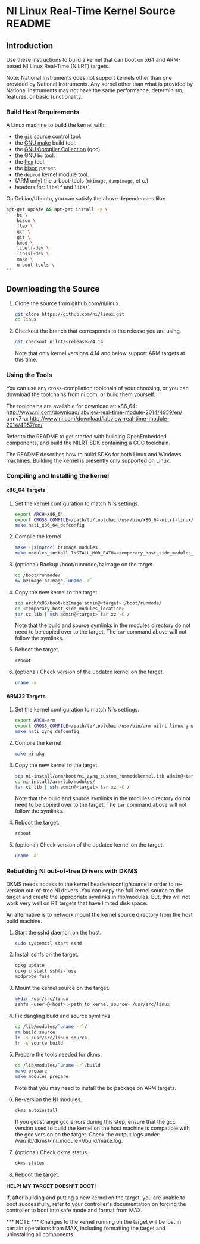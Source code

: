 # NI Linux Real-Time Kernel Source README

## Introduction

Use these instructions to build a kernel that can boot on
x64 and ARM-based NI Linux Real-Time (NILRT) targets.

Note: National Instruments does not support kernels other than one
provided by National Instruments. Any kernel other than what is
provided by National Instruments may not have the same performance,
determinism, features, or basic functionality.


### Build Host Requirements

A Linux machine to build the kernel with:
- the [`git`](https://git-scm.com/) source control tool.
- the [GNU make](https://www.gnu.org/software/make/) build tool.
- the [GNU Compiler Collection](https://gcc.gnu.org/) (gcc).
- the GNU `bc` tool.
- the [flex](https://github.com/westes/flex) tool.
- the [bison](https://www.gnu.org/software/bison/) parser.
- the `depmod` kernel module tool.
- (ARM only) the u-boot-tools (`mkimage`, `dumpimage`, et c.)
- headers for: `libelf` and `libssl`

On Debian/Ubuntu, you can satisfy the above dependencies like:

```bash
apt-get update && apt-get install -y \
	bc \
	bison \
	flex \
	gcc \
	git \
	kmod \
	libelf-dev \
	libssl-dev \
	make \
	u-boot-tools \
""
```


## Downloading the Source

1. Clone the source from github.com/ni/linux.

    ```bash
    git clone https://github.com/ni/linux.git
    cd linux
    ```

2. Checkout the branch that corresponds to the release you are using.

    ```bash
    git checkout nilrt/<release>/4.14
    ```

   Note that only kernel versions 4.14 and below support ARM targets at
this time.


### Using the Tools

You can use any cross-compilation toolchain of your choosing, or you can
download the toolchains from ni.com, or build them yourself.

The toolchains are available for download at:
x86_64: http://www.ni.com/download/labview-real-time-module-2014/4959/en/
armv7-a: http://www.ni.com/download/labview-real-time-module-2014/4957/en/

Refer to the README to get started with building OpenEmbedded
components, and build the NILRT SDK containing a GCC toolchain.

The README describes how to build SDKs for both Linux and Windows
machines. Building the kernel is presently only supported on Linux.


### Compiling and Installing the kernel

#### x86_64 Targets

1. Set the kernel configuration to match NI’s settings.

    ```bash
    export ARCH=x86_64
    export CROSS_COMPILE=/path/to/toolchain/usr/bin/x86_64-nilrt-linux/x86_64-nilrt-linux-
    make nati_x86_64_defconfig
    ```

2. Compile the kernel.

    ```bash
    make -j$(nproc) bzImage modules
    make modules_install INSTALL_MOD_PATH=<temporary_host_side_modules_location>
    ```

3. (optional) Backup /boot/runmode/bzImage on the target.

    ```bash
    cd /boot/runmode/
    mv bzImage bzImage-`uname -r`
    ```

4. Copy the new kernel to the target.

    ```bash
    scp arch/x86/boot/bzImage admin@<target>:/boot/runmode/
    cd <temporary_host_side_modules_location>
    tar cz lib | ssh admin@<target> tar xz -C /
    ```

   Note that the build and source symlinks in the modules directory do
not need to be copied over to the target. The `tar` command above will
not follow the symlinks.

5. Reboot the target.

    ```bash
    reboot
    ```

6. (optional) Check version of the updated kernel on the target.

    ```bash
    uname -a
    ```


#### ARM32 Targets

1. Set the kernel configuration to match NI’s settings.

    ```bash
    export ARCH=arm
    export CROSS_COMPILE=/path/to/toolchain/usr/bin/arm-nilrt-linux-gnueabi/arm-nilrt-linux-gnueabi-
    make nati_zynq_defconfig
    ```

2. Compile the kernel.

    ```bash
    make ni-pkg
    ```

3. Copy the new kernel to the target.

    ```bash
    scp ni-install/arm/boot/ni_zynq_custom_runmodekernel.itb admin@<target>:/boot/linux_runmode.itb
    cd ni-install/arm/lib/modules/
    tar cz lib | ssh admin@<target> tar xz -C /
    ```

   Note that the build and source symlinks in the modules directory do
not need to be copied over to the target. The `tar` command above will
not follow the symlinks.

5. Reboot the target.

    ```bash
    reboot
    ```

6. (optional) Check version of the updated kernel on the target.

    ```bash
    uname -a
    ```

### Rebuilding NI out-of-tree Drivers with DKMS

DKMS needs access to the kernel headers/config/source in order to
re-version out-of-tree NI drivers. You can copy the full kernel
source to the target and create the appropriate symlinks in
/lib/modules. But, this will not work very well on RT targets that
have limited disk space.

An alternative is to network mount the kernel source directory from
the host build machine.

1. Start the sshd daemon on the host.

    ```bash
    sudo systemctl start sshd
    ```

2. Install sshfs on the target.

    ```bash
    opkg update
    opkg install sshfs-fuse
    modprobe fuse
    ```

3. Mount the kernel source on the target.

    ```bash
    mkdir /usr/src/linux
    sshfs <user>@<host>:<path_to_kernel_source> /usr/src/linux
    ```

4. Fix dangling build and source symlinks.

    ```bash
    cd /lib/modules/`uname -r`/
    rm build source
    ln -s /usr/src/linux source
    ln -s source build
    ```

5. Prepare the tools needed for dkms.

    ```bash
    cd /lib/modules/`uname -r`/build
    make prepare
    make modules_prepare
    ```

   Note that you may need to install the bc package on ARM targets.

6. Re-version the NI modules.

    ```bash
    dkms autoinstall
    ```

   If you get strange gcc errors during this step, ensure that the gcc
version used to build the kernel on the host machine is compatible
with the gcc version on the target. Check the output logs under:
/var/lib/dkms/<ni_module>/<version>/build/make.log.

7. (optional) Check dkms status.

    ```bash
    dkms status
    ```

8. Reboot the target.


**HELP! MY TARGET DOESN'T BOOT!**

If, after building and putting a new kernel on the target, you are unable
to boot successfully, refer to your controller's documentation on forcing
the controller to boot into safe mode and format from MAX.

*** NOTE ***
Changes to the kernel running on the target will be lost in certain operations
from MAX, including formatting the target and uninstalling all components.

